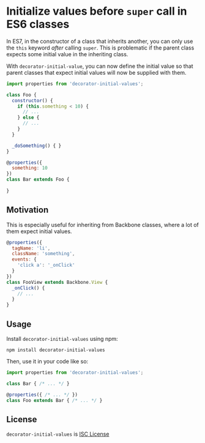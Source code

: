 # Initialize values before `super` call in ES6 classes

In ES7, in the constructor of a class that inherits another, you can only use the `this` keyword *after* calling `super`. This is problematic if the parent class expects some initial value in the inheriting class.

With `decorator-initial-value`, you can now define the initial value so that parent classes that expect initial values will now be supplied with them.

```javascript
import properties from 'decorator-initial-values';

class Foo {
  constructor() {
    if (this.something < 10) {
      // ...
    } else {
      // ...
    }
  }

  _doSomething() { }
}

@properties({
  something: 10
})
class Bar extends Foo {
  
}
```

## Motivation

This is especially useful for inheriting from Backbone classes, where a lot of them expect initial values.

```javascript
@properties({
  tagName: 'li',
  className: 'something',
  events: {
    'click a': '_onClick'
  }
})
class FooView extends Backbone.View {
  _onClick() {
    // ...
  }
}
```

## Usage

Install `decorator-initial-values` using npm:

```shell
npm install decorator-initial-values
```

Then, use it in your code like so:

```javascript
import properties from 'decorator-initial-values';

class Bar { /* ... */ }

@properties({ /* ... */ })
class Foo extends Bar { /* ... */ }
```

## License

`decorator-initial-values` is [ISC License](https://github.com/shovon/decorator-initial-values[/blob/master/LICENSE)